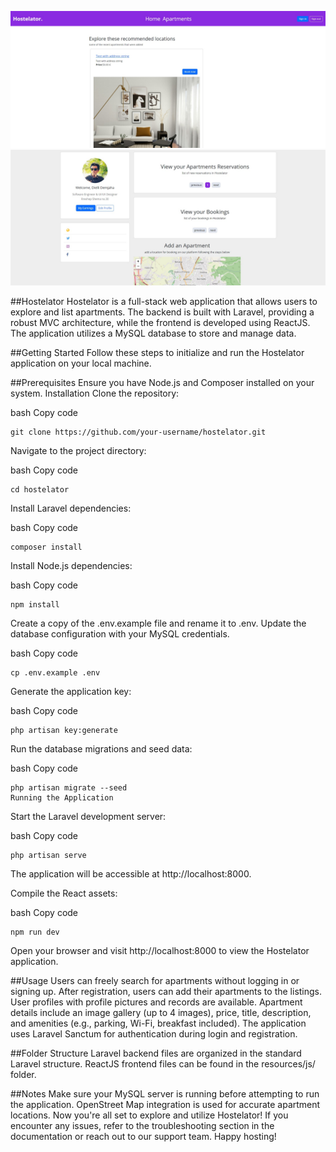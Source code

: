 

![Example Screenshot](hostelator-1-screenshot.jpg)
![Example Screenshot](hostelator-2-screenshot.jpg)


##Hostelator
Hostelator is a full-stack web application that allows users to explore and list apartments. The backend is built with Laravel, providing a robust MVC architecture, while the frontend is developed using ReactJS. The application utilizes a MySQL database to store and manage data.

##Getting Started
Follow these steps to initialize and run the Hostelator application on your local machine.

##Prerequisites
Ensure you have Node.js and Composer installed on your system.
Installation
Clone the repository:

bash
Copy code
```
git clone https://github.com/your-username/hostelator.git
```
Navigate to the project directory:

bash
Copy code
```
cd hostelator
```

Install Laravel dependencies:

bash
Copy code
```
composer install
```

Install Node.js dependencies:

bash
Copy code
```
npm install
```

Create a copy of the .env.example file and rename it to .env. Update the database configuration with your MySQL credentials.

bash
Copy code
```
cp .env.example .env
```

Generate the application key:

bash
Copy code
```
php artisan key:generate
```

Run the database migrations and seed data:

bash
Copy code
```
php artisan migrate --seed
Running the Application
```

Start the Laravel development server:

bash
Copy code
```
php artisan serve
```

The application will be accessible at http://localhost:8000.

Compile the React assets:

bash
Copy code
```
npm run dev
```

Open your browser and visit http://localhost:8000 to view the Hostelator application.

##Usage
Users can freely search for apartments without logging in or signing up.
After registration, users can add their apartments to the listings.
User profiles with profile pictures and records are available.
Apartment details include an image gallery (up to 4 images), price, title, description, and amenities (e.g., parking, Wi-Fi, breakfast included).
The application uses Laravel Sanctum for authentication during login and registration.

##Folder Structure
Laravel backend files are organized in the standard Laravel structure.
ReactJS frontend files can be found in the resources/js/ folder.

##Notes
Make sure your MySQL server is running before attempting to run the application.
OpenStreet Map integration is used for accurate apartment locations.
Now you're all set to explore and utilize Hostelator! If you encounter any issues, refer to the troubleshooting section in the documentation or reach out to our support team. Happy hosting!
